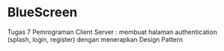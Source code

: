 # BlueScreen
Tugas 7 Pemrograman Client Server : membuat halaman authentication (splash, login, register) dengan menerapkan Design Pattern
